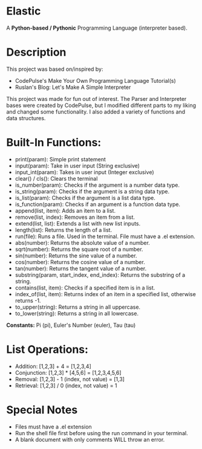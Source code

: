 # Elastic
A **Python-based / Pythonic** Programming Language (interpreter based).

# Description
This project was based on/inspired by:

- CodePulse's Make Your Own Programming Language Tutorial(s)
- Ruslan's Blog: Let's Make A Simple Interpreter

This project was made for fun out of interest. The Parser and Interpreter bases were created by CodePulse,
but I modified different parts to my liking and changed some functionality. I also added a variety of functions and data structures.

# Built-In Functions:
- print(param): Simple print statement
- input(param): Take in user input (String exclusive)
- input_int(param): Takes in user input (Integer exclusive)
- clear() / cls(): Clears the terminal
- is_number(param): Checks if the argument is a number data type.
- is_string(param): Checks if the argument is a string data type.
- is_list(param): Checks if the argument is a list data type.
- is_function(param): Checks if an argument is a function data type.
- append(list, item): Adds an item to a list.
- remove(list, index): Removes an item from a list.
- extend(list, list): Extends a list with new list inputs.
- length(list): Returns the length of a list.
- run(file): Runs a file. Used in the terminal. File must have a .el extension.
- abs(number): Returns the absolute value of a number.
- sqrt(number): Returns the square root of a number.
- sin(number): Returns the sine value of a number.
- cos(number): Returns the cosine value of a number.
- tan(number): Returns the tangent value of a number.
- substring(param, start_index, end_index): Returns the substring of a string.
- contains(list, item): Checks if a specified item is in a list.
- index_of(list, item): Returns index of an item in a specified list, otherwise returns -1.
- to_upper(string): Returns a string in all uppercase.
- to_lower(string): Returns a string in all lowercase.

**Constants:** Pi (pi), Euler's Number (euler), Tau (tau)


# List Operations:
- Addition: [1,2,3] + 4 = [1,2,3,4]
- Conjunction: [1,2,3] * [4,5,6] = [1,2,3,4,5,6]
- Removal: [1,2,3] - 1 (index, not value) = [1,3]
- Retrieval: [1,2,3] / 0 (index, not value) = 1

# Special Notes
- Files must have a .el extension
- Run the shell file first before using the run command in your terminal.
- A blank document with only comments WILL throw an error.

